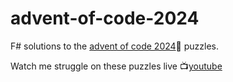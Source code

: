# advent-of-code-2024

F# solutions to the [advent of code 2024](https://adventofcode.com/2024)🎄 puzzles.

Watch me struggle on these puzzles live 📺[youtube](https://www.youtube.com/@JoVanEyck/videos)